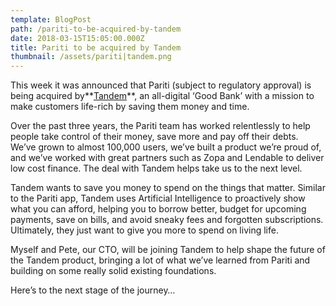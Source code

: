 ```yaml
---
template: BlogPost
path: /pariti-to-be-acquired-by-tandem
date: 2018-03-15T15:05:00.000Z
title: Pariti to be acquired by Tandem
thumbnail: /assets/pariti|tandem.png
---
```

This week it was announced that Pariti (subject to regulatory approval) is being acquired by**[Tandem](https://t.umblr.com/redirect?z=https%3A%2F%2Ftandem.co.uk%2F&t=ZmRjMjg4MDVjZjg3N2YxODQxZjk5ZmEyN2MwNDA5NGMyODBlMDVhZCxxTW54ZE9nSw%3D%3D&b=t%3ADtV-b61AFYjDgRwmyqJB6w&p=https%3A%2F%2Fblog.pariti.com%2Fpost%2F171895800142%2Fpariti-to-be-acquired-by-tandem&m=0)**, an all-digital ‘Good Bank’ with a mission to make customers life-rich by saving them money and time.

Over the past three years, the Pariti team has worked relentlessly to help people take control of their money, save more and pay off their debts. We’ve grown to almost 100,000 users, we’ve built a product we’re proud of, and we’ve worked with great partners such as Zopa and Lendable to deliver low cost finance. The deal with Tandem helps take us to the next level.

Tandem wants to save you money to spend on the things that matter. Similar to the Pariti app, Tandem uses Artificial Intelligence to proactively show what you can afford, helping you to borrow better, budget for upcoming payments, save on bills, and avoid sneaky fees and forgotten subscriptions. Ultimately, they just want to give you more to spend on living life.

Myself and Pete, our CTO, will be joining Tandem to help shape the future of the Tandem product, bringing a lot of what we’ve learned from Pariti and building on some really solid existing foundations.

Here’s to the next stage of the journey…
